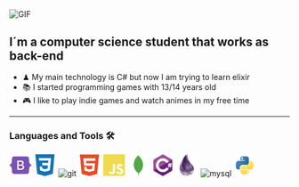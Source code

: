 <img align="center" alt="GIF" height="140px" src="https://c.tenor.com/AlUkiGkR2j8AAAAC/new-game-ahagon-umiko-programming.gif" />


## I´m a computer science student that works as back-end

- ♟ My main technology is C# but now I am trying to learn elixir
- 📚 I started programming games with 13/14 years old
- 🎮 I like to play indie games and watch animes in my free time



---
### Languages and Tools 🛠 

<p align="left">
        <img
            src="https://github.com/devicons/devicon/blob/master/icons/bootstrap/bootstrap-plain.svg"
            alt="bootstrap"
            width="40"
            height="40"
        />
        <img
            src="https://github.com/devicons/devicon/blob/master/icons/css3/css3-plain.svg"
            alt="css3"
            width="40"
            height="40"
        />
        <img
            src="https://www.vectorlogo.zone/logos/git-scm/git-scm-icon.svg"
            alt="git"
            width="40"
            height="40"
        />
        <img
            src="https://github.com/devicons/devicon/blob/master/icons/html5/html5-plain.svg"
            alt="html5"
            width="40"
            height="40"
        />
        <img
            src="https://github.com/devicons/devicon/blob/master/icons/javascript/javascript-plain.svg"
            alt="javascript"
            width="40"
            height="40"
        />
        <img
            src="https://github.com/devicons/devicon/blob/master/icons/mongodb/mongodb-plain.svg"
            alt="mongodb"
            width="40"
            height="40"
        />
        <img
            src="https://github.com/devicons/devicon/blob/master/icons/csharp/csharp-original.svg"
            alt="csharp"
            width="40"
            height="40"
        />
        <img
            src="https://github.com/devicons/devicon/blob/master/icons/elixir/elixir-original.svg"
            alt="elixir"
            width="40"
            height="40"
        />
        <img
            src="https://icons-for-free.com/iconfiles/png/512/development+logo+mysql+icon-1320184807686758112.png"
            alt="mysql"
            width="40"
            height="40"
        />
        <img
            src="https://github.com/devicons/devicon/blob/master/icons/python/python-original.svg"
            alt="Python"
            width="40"
            height="40"
        />
    
</p>
